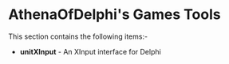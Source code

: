 AthenaOfDelphi's Games Tools
==

This section contains the following items:-

- **unitXInput** - An XInput interface for Delphi

